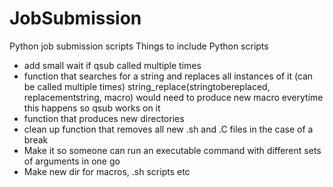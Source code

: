 # JobSubmission
Python job submission scripts
Things to include
Python scripts

- add small wait if qsub called multiple times
- function that searches for a string and replaces all instances of it (can be called multiple times) string_replace(stringtobereplaced, replacementstring, macro) would need to produce new macro everytime this happens so qsub works on it
- function that produces new directories
- clean up function that removes all new .sh and .C files in the case of a break
- Make it so someone can run an executable command with different sets of arguments in one go
- Make new dir for macros, .sh scripts etc
